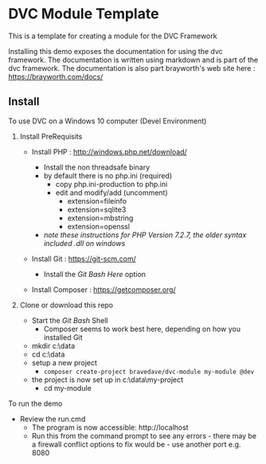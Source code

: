 # DVC Module Template

This is a template for creating a module for the DVC Framework

Installing this demo exposes the documentation for using the dvc framework. The documentation
is written using markdown and is part of the dvc framework. The documentation is also part 
brayworth's web site here : https://brayworth.com/docs/

## Install
To use DVC on a Windows 10 computer (Devel Environment)
1. Install PreRequisits
   * Install PHP : http://windows.php.net/download/
      * Install the non threadsafe binary
      * by default there is no php.ini (required)
        * copy php.ini-production to php.ini
        * edit and modify/add (uncomment)
          * extension=fileinfo
          * extension=sqlite3
          * extension=mbstring
          * extension=openssl
      * *note these instructions for PHP Version 7.2.7, the older syntax included .dll on windows*

   * Install Git : https://git-scm.com/
     * Install the *Git Bash Here* option
   * Install Composer : https://getcomposer.org/

1. Clone or download this repo
   * Start the *Git Bash* Shell
     * Composer seems to work best here, depending on how you installed Git
   * mkdir c:\data
   * cd c:\data
   * setup a new project
     * `composer create-project bravedave/dvc-module my-module @dev`
   * the project is now set up in c:\data\my-project
     * cd my-module

To run the demo
   * Review the run.cmd
     * The program is now accessible: http://localhost
     * Run this from the command prompt to see any errors - there may be a firewall
       conflict options to fix would be - use another port e.g. 8080

